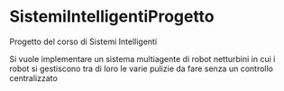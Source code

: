 # SistemiIntelligentiProgetto
Progetto del corso di Sistemi Intelligenti

Si vuole implementare un sistema multiagente di robot netturbini in cui i robot si gestiscono tra di loro le varie pulizie da fare senza un controllo centralizzato
